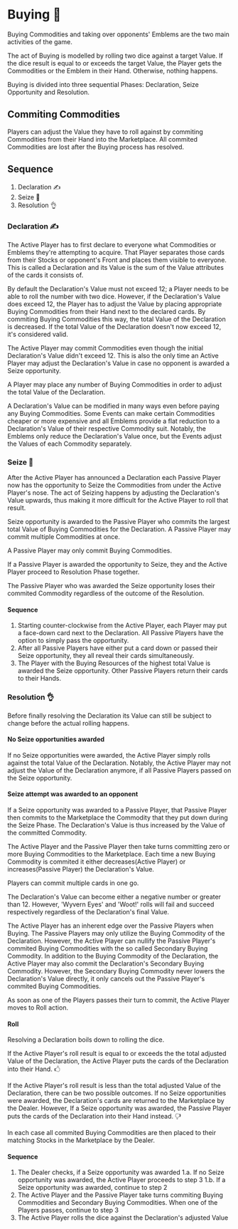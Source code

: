 # Buying 💎

Buying Commodities and taking over opponents' Emblems are the two main activities of the game.

The act of Buying is modelled by rolling two dice against a target Value. If the dice result is equal to or exceeds the target Value, the Player gets the Commodities or the Emblem in their Hand. Otherwise, nothing happens.

Buying is divided into three sequential Phases: Declaration, Seize Opportunity and Resolution.

## Commiting Commodities

Players can adjust the Value they have to roll against by commiting Commodities from their Hand into the Marketplace. All commited Commodities are lost after the Buying process has resolved.

## Sequence

1. Declaration ✍
2. Seize 👊
3. Resolution 👌

### Declaration ✍

The Active Player has to first declare to everyone what Commodities or Emblems they're attempting to acquire. That Player separates those cards from their Stocks or opponent's Front and places them visible to everyone. This is called a Declaration and its Value is the sum of the Value attributes of the cards it consists of.

By default the Declaration's Value must not exceed 12; a Player needs to be able to roll the number with two dice. However, if the Declaration's Value does exceed 12, the Player has to adjust the Value by placing appropriate Buying Commodities from their Hand next to the declared cards. By commiting Buying Commodities this way, the total Value of the Declaration is decreased. If the total Value of the Declaration doesn't now exceed 12, it's considered valid.

The Active Player may commit Commodities even though the initial Declaration's Value didn't exceed 12. This is also the only time an Active Player may adjust the Declaration's Value in case no opponent is awarded a Seize opportunity.

A Player may place any number of Buying Commodities in order to adjust the total Value of the Declaration.

A Declaration's Value can be modified in many ways even before paying any Buying Commodities. Some Events can make certain Commodities cheaper or more expensive and all Emblems provide a flat reduction to a Declaration's Value of their respective Commodity suit. Notably, the Emblems only reduce the Declaration's Value once, but the Events adjust the Values of each Commodity separately.

### Seize 👊

After the Active Player has announced a Declaration each Passive Player now has the opportunity to Seize the Commodities from under the Active Player's nose. The act of Seizing happens by adjusting the Declaration's Value upwards, thus making it more difficult for the Active Player to roll that result.

Seize opportunity is awarded to the Passive Player who commits the largest total Value of Buying Commodities for the Declaration. A Passive Player may commit multiple Commodities at once.

A Passive Player may only commit Buying Commodities.

If a Passive Player is awarded the opportunity to Seize, they and the Active Player proceed to Resolution Phase together.

The Passive Player who was awarded the Seize opportunity loses their commited Commodity regardless of the outcome of the Resolution.

#### Sequence

1. Starting counter-clockwise from the Active Player, each Player may put a face-down card next to the Declaration. All Passive Players have the option to simply pass the opportunity.
2. After all Passive Players have either put a card down or passed their Seize opportunity, they all reveal their cards simultaneously.
3. The Player with the Buying Resources of the highest total Value is awarded the Seize opportunity. Other Passive Players return their cards to their Hands.

### Resolution 👌

Before finally resolving the Declaration its Value can still be subject to change before the actual rolling happens.

#### No Seize opportunities awarded

If no Seize opportunities were awarded, the Active Player simply rolls against the total Value of the Declaration. Notably, the Active Player may not adjust the Value of the Declaration anymore, if all Passive Players passed on the Seize opportunity.

#### Seize attempt was awarded to an opponent

If a Seize opportunity was awarded to a Passive Player, that Passive Player then commits to the Marketplace the Commodity that they put down during the Seize Phase. The Declaration's Value is thus increased by the Value of the committed Commodity.

The Active Player and the Passive Player then take turns committing zero or more Buying Commodities to the Marketplace. Each time a new Buying Commodity is commited it either decreases(Active Player) or increases(Passive Player) the Declaration's Value.

Players can commit multiple cards in one go.

The Declaration's Value can become either a negative number or greater than 12. However, 'Wyvern Eyes' and 'Woot!' rolls will fail and succeed respectively regardless of the Declaration's final Value.

The Active Player has an inherent edge over the Passive Players when Buying. The Passive Players may only utilize the Buying Commodity of the Declaration. However, the Active Player can nullify the Passive Player's commited Buying Commodities with the so called Secondary Buying Commodity. In addition to the Buying Commodity of the Declaration, the Active Player may also commit the Declaration's Secondary Buying Commodity. However, the Secondary Buying Commodity never lowers the Declaration's Value directly, it only cancels out the Passive Player's commited Buying Commodities.

As soon as one of the Players passes their turn to commit, the Active Player moves to Roll action.

#### Roll

Resolving a Declaration boils down to rolling the dice. 

If the Active Player's roll result is equal to or exceeds the the total adjusted Value of the Declaration, the Active Player puts the cards of the Declaration into their Hand. 🖒

If the Active Player's roll result is less than the total adjusted Value of the Declaration, there can be two possible outcomes. If no Seize opportunities were awarded, the Declaration's cards are returned to the Marketplace by the Dealer. However, If a Seize opportunity was awarded, the Passive Player puts the cards of the Declaration into their Hand instead. 🖓

In each case all commited Buying Commodities are then placed to their matching Stocks in the Marketplace by the Dealer.

#### Sequence

1. The Dealer checks, if a Seize opportunity was awarded
	1.a. If no Seize opportunity was awarded, the Active Player proceeds to step 3
	1.b. If a Seize opportunity was awarded, continue to step 2
2. The Active Player and the Passive Player take turns commiting Buying Commodities and Secondary Buying Commodities. When one of the Players passes, continue to step 3
3. The Active Player rolls the dice against the Declaration's adjusted Value
